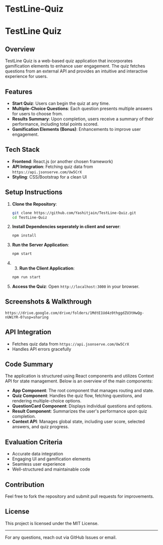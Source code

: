 # TestLine-Quiz
# TestLine Quiz

## Overview
TestLine Quiz is a web-based quiz application that incorporates gamification elements to enhance user engagement. The quiz fetches questions from an external API and provides an intuitive and interactive experience for users.

## Features
- **Start Quiz**: Users can begin the quiz at any time.
- **Multiple-Choice Questions**: Each question presents multiple answers for users to choose from.
- **Results Summary**: Upon completion, users receive a summary of their performance, including total points scored.
- **Gamification Elements (Bonus)**: Enhancements to improve user engagement.

## Tech Stack
- **Frontend**: React.js (or another chosen framework)
- **API Integration**: Fetching quiz data from `https://api.jsonserve.com/Uw5CrX`
- **Styling**: CSS/Bootstrap for a clean UI

## Setup Instructions
1. **Clone the Repository**:
   ```sh
   git clone https://github.com/Yashitjain/TestLine-Quiz.git
   cd TestLine-Quiz
   ```
2. **Install Dependencies seperately in client and server**:
   ```sh
   npm install
   ```
3. **Run the Server Application**:
   ```sh
   npm start
   ```
4. 3. **Run the Client Application**:
   ```sh
   npm run start
   ```
5. **Access the Quiz**: Open `http://localhost:3000` in your browser.

## Screenshots & Walkthrough
```
https://drive.google.com/drive/folders/1MdtE1Ud4z0thggdZU3tHwQg-nUWiYR-0?usp=sharing
```

## API Integration
- Fetches quiz data from `https://api.jsonserve.com/Uw5CrX`
- Handles API errors gracefully

## Code Summary
The application is structured using React components and utilizes Context API for state management. Below is an overview of the main components:
- **App Component**: The root component that manages routing and state.
- **Quiz Component**: Handles the quiz flow, fetching questions, and rendering multiple-choice options.
- **QuestionCard Component**: Displays individual questions and options.
- **Result Component**: Summarizes the user's performance upon quiz completion.
- **Context API**: Manages global state, including user score, selected answers, and quiz progress.

## Evaluation Criteria
- Accurate data integration
- Engaging UI and gamification elements
- Seamless user experience
- Well-structured and maintainable code

## Contribution
Feel free to fork the repository and submit pull requests for improvements.

## License
This project is licensed under the MIT License.

---
For any questions, reach out via GitHub Issues or email.

